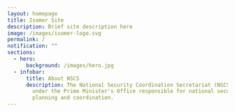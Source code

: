 ```yaml
---
layout: homepage
title: Isomer Site
description: Brief site description here
image: /images/isomer-logo.svg
permalink: /
notification: ""
sections:
  - hero:
      background: /images/hero.jpg
  - infobar:
      title: About NSCS
      description: The National Security Coordination Secretariat (NSCS) is a unit
        under the Prime Minister's Office responsible for national security
        planning and coordination.
---
```

